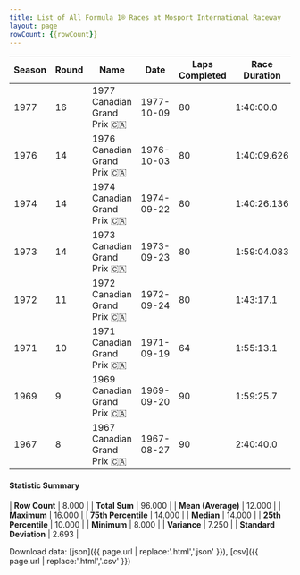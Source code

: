 ```yaml
---
title: List of All Formula 1® Races at Mosport International Raceway
layout: page
rowCount: {{rowCount}}
---
```


| Season | Round | Name | Date | Laps Completed | Race Duration | Winning Driver | Winning Constructor |
|--|--|--|--|--|--|--|--|
| 1977 | 16 | 1977 Canadian Grand Prix 🇨🇦 | 1977-10-09 | 80 | 1:40:00.0 | Jody Scheckter 🇿🇦 | Wolf 🇨🇦 |
| 1976 | 14 | 1976 Canadian Grand Prix 🇨🇦 | 1976-10-03 | 80 | 1:40:09.626 | James Hunt 🇬🇧 | McLaren 🇬🇧 |
| 1974 | 14 | 1974 Canadian Grand Prix 🇨🇦 | 1974-09-22 | 80 | 1:40:26.136 | Emerson Fittipaldi 🇧🇷 | McLaren 🇬🇧 |
| 1973 | 14 | 1973 Canadian Grand Prix 🇨🇦 | 1973-09-23 | 80 | 1:59:04.083 | Peter Revson 🇺🇸 | McLaren 🇬🇧 |
| 1972 | 11 | 1972 Canadian Grand Prix 🇨🇦 | 1972-09-24 | 80 | 1:43:17.1 | Jackie Stewart 🇬🇧 | Tyrrell 🇬🇧 |
| 1971 | 10 | 1971 Canadian Grand Prix 🇨🇦 | 1971-09-19 | 64 | 1:55:13.1 | Jackie Stewart 🇬🇧 | Tyrrell 🇬🇧 |
| 1969 | 9 | 1969 Canadian Grand Prix 🇨🇦 | 1969-09-20 | 90 | 1:59:25.7 | Jacky Ickx 🇧🇪 | Brabham-Ford 🇬🇧 |
| 1967 | 8 | 1967 Canadian Grand Prix 🇨🇦 | 1967-08-27 | 90 | 2:40:40.0 | Jack Brabham 🇦🇺 | Brabham-Repco 🇬🇧 |

#### Statistic Summary

| **Row Count** | 8.000 |
| **Total Sum** | 96.000 |
| **Mean (Average)** | 12.000 |
| **Maximum** | 16.000 |
| **75th Percentile** | 14.000 |
| **Median** | 14.000 |
| **25th Percentile** | 10.000 |
| **Minimum** | 8.000 |
| **Variance** | 7.250 |
| **Standard Deviation** | 2.693 |

Download data: [json]({{ page.url | replace:'.html','.json' }}), [csv]({{ page.url | replace:'.html','.csv' }})
